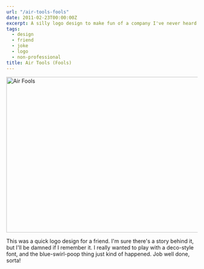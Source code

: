 ```yaml
---
url: "/air-tools-fools"
date: 2011-02-23T00:00:00Z
excerpt: A silly logo design to make fun of a company I've never heard of.
tags:
  - design
  - friend
  - joke
  - logo
  - non-professional
title: Air Tools (Fools)
---
```


<img width="575" height="410" layout="responsive" src="https://labs.tomasino.org/assets/images/airtools.png" alt="Air Fools"></img>

This was a quick logo design for a friend. I'm sure there's a story
behind it, but I'll be damned if I remember it. I really wanted to play
with a deco-style font, and the blue-swirl-poop thing just kind of
happened. Job well done, sorta!

